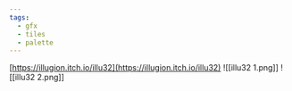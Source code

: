 ```yaml
---
tags:
  - gfx
  - tiles
  - palette
---
```

[https://illugion.itch.io/illu32](https://illugion.itch.io/illu32)
![[illu32 1.png]]
![[illu32 2.png]]